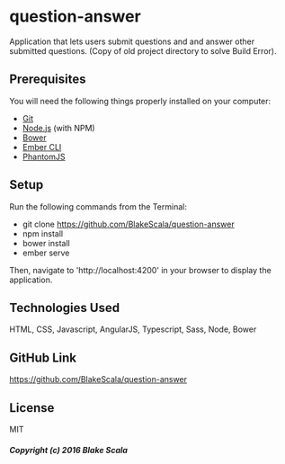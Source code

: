 # question-answer

Application that lets users submit questions and and answer other submitted questions.
(Copy of old project directory to solve Build Error).

## Prerequisites

You will need the following things properly installed on your computer:
* [Git](http://git-scm.com/)
* [Node.js](http://nodejs.org/) (with NPM)
* [Bower](http://bower.io/)
* [Ember CLI](http://ember-cli.com/)
* [PhantomJS](http://phantomjs.org/)

## Setup
Run the following commands from the Terminal:
* git clone https://github.com/BlakeScala/question-answer
* npm install
* bower install
* ember serve

Then, navigate to 'http://localhost:4200' in your browser to display the application.

## Technologies Used

HTML, CSS, Javascript, AngularJS, Typescript, Sass, Node, Bower

## GitHub Link

https://github.com/BlakeScala/question-answer

## License
MIT

##### Copyright (c) 2016 Blake Scala

